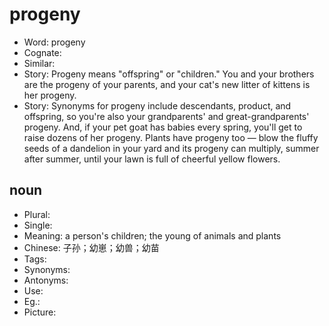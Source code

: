 # progeny

- Word: progeny
- Cognate: 
- Similar: 
- Story: Progeny means "offspring" or "children." You and your brothers are the progeny of your parents, and your cat's new litter of kittens is her progeny.
- Story: Synonyms for progeny include descendants, product, and offspring, so you're also your grandparents' and great-grandparents' progeny. And, if your pet goat has babies every spring, you'll get to raise dozens of her progeny. Plants have progeny too — blow the fluffy seeds of a dandelion in your yard and its progeny can multiply, summer after summer, until your lawn is full of cheerful yellow flowers.

## noun

- Plural: 
- Single: 
- Meaning: a person's children; the young of animals and plants
- Chinese: 子孙；幼崽；幼兽；幼苗
- Tags: 
- Synonyms: 
- Antonyms: 
- Use: 
- Eg.: 
- Picture: 

